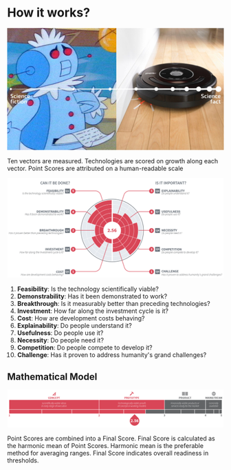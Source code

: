 # How it works?
![](readiness02.jpg)

Ten vectors are measured. Technologies are  scored on growth along each vector. Point Scores are attributed on a human-readable scale

![](readiness03.png)

1. **Feasibility**: Is the technology scientifically viable?
2. **Demonstrability**: Has it been demonstrated to work?
3. **Breakthrough**: Is it measurably better than preceding technologies?
4. **Investment**: How far along the investment cycle is it?
5. **Cost**: How are development costs behaving?
6. **Explainability**: Do people understand it?
7. **Usefulness**: Do people use it?
8. **Necessity**: Do people need it?
9. **Competition**: Do people compete to develop it?
10. **Challenge**: Has it proven to address humanity's grand challenges?

## Mathematical Model

![](readiness04.png)

Point Scores are combined into a Final Score. Final Score is calculated as the harmonic mean of Point Scores. Harmonic mean is the preferable method for averaging ranges. Final Score indicates overall readiness in thresholds. 



